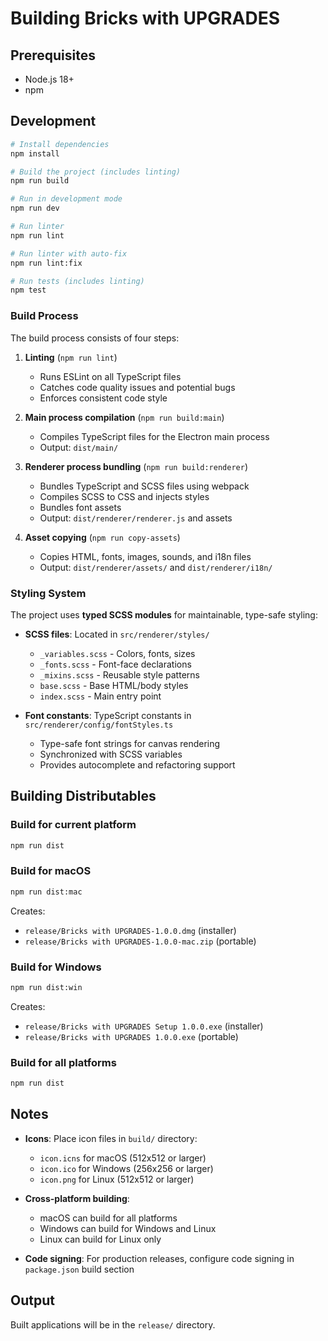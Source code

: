 # Building Bricks with UPGRADES

## Prerequisites
- Node.js 18+ 
- npm

## Development

```bash
# Install dependencies
npm install

# Build the project (includes linting)
npm run build

# Run in development mode
npm run dev

# Run linter
npm run lint

# Run linter with auto-fix
npm run lint:fix

# Run tests (includes linting)
npm test
```

### Build Process

The build process consists of four steps:

1. **Linting** (`npm run lint`)
   - Runs ESLint on all TypeScript files
   - Catches code quality issues and potential bugs
   - Enforces consistent code style

2. **Main process compilation** (`npm run build:main`)
   - Compiles TypeScript files for the Electron main process
   - Output: `dist/main/`

3. **Renderer process bundling** (`npm run build:renderer`)
   - Bundles TypeScript and SCSS files using webpack
   - Compiles SCSS to CSS and injects styles
   - Bundles font assets
   - Output: `dist/renderer/renderer.js` and assets

4. **Asset copying** (`npm run copy-assets`)
   - Copies HTML, fonts, images, sounds, and i18n files
   - Output: `dist/renderer/assets/` and `dist/renderer/i18n/`

### Styling System

The project uses **typed SCSS modules** for maintainable, type-safe styling:

- **SCSS files**: Located in `src/renderer/styles/`
  - `_variables.scss` - Colors, fonts, sizes
  - `_fonts.scss` - Font-face declarations
  - `_mixins.scss` - Reusable style patterns
  - `base.scss` - Base HTML/body styles
  - `index.scss` - Main entry point

- **Font constants**: TypeScript constants in `src/renderer/config/fontStyles.ts`
  - Type-safe font strings for canvas rendering
  - Synchronized with SCSS variables
  - Provides autocomplete and refactoring support

## Building Distributables

### Build for current platform
```bash
npm run dist
```

### Build for macOS
```bash
npm run dist:mac
```
Creates:
- `release/Bricks with UPGRADES-1.0.0.dmg` (installer)
- `release/Bricks with UPGRADES-1.0.0-mac.zip` (portable)

### Build for Windows
```bash
npm run dist:win
```
Creates:
- `release/Bricks with UPGRADES Setup 1.0.0.exe` (installer)
- `release/Bricks with UPGRADES 1.0.0.exe` (portable)

### Build for all platforms
```bash
npm run dist
```

## Notes

- **Icons**: Place icon files in `build/` directory:
  - `icon.icns` for macOS (512x512 or larger)
  - `icon.ico` for Windows (256x256 or larger)
  - `icon.png` for Linux (512x512 or larger)

- **Cross-platform building**: 
  - macOS can build for all platforms
  - Windows can build for Windows and Linux
  - Linux can build for Linux only

- **Code signing**: For production releases, configure code signing in `package.json` build section

## Output

Built applications will be in the `release/` directory.
